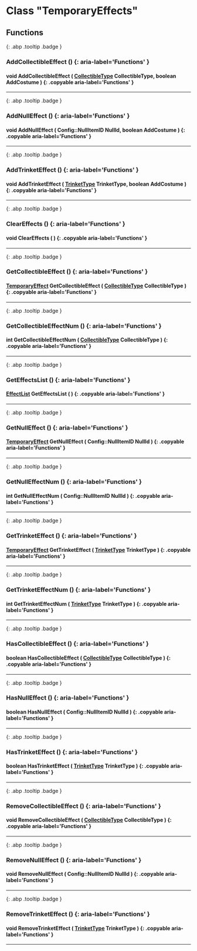 # Class "TemporaryEffects"
## Functions
[ ](#){: .abp .tooltip .badge }
### AddCollectibleEffect () {: aria-label='Functions' }
#### void AddCollectibleEffect ( [CollectibleType](../enums/CollectibleType) CollectibleType, boolean AddCostume ) {: .copyable aria-label='Functions' }

___ 
[ ](#){: .abp .tooltip .badge }
### AddNullEffect () {: aria-label='Functions' }
#### void AddNullEffect ( Config::NullItemID NullId, boolean AddCostume ) {: .copyable aria-label='Functions' }

___ 
[ ](#){: .abp .tooltip .badge }
### AddTrinketEffect () {: aria-label='Functions' }
#### void AddTrinketEffect ( [TrinketType](../enums/TrinketType) TrinketType, boolean AddCostume ) {: .copyable aria-label='Functions' }

___ 
[ ](#){: .abp .tooltip .badge }
### ClearEffects () {: aria-label='Functions' }
#### void ClearEffects ( ) {: .copyable aria-label='Functions' }

___ 
[ ](#){: .abp .tooltip .badge }
### GetCollectibleEffect () {: aria-label='Functions' }
####  [TemporaryEffect](../TemporaryEffect) GetCollectibleEffect ( [CollectibleType](../enums/CollectibleType) CollectibleType ) {: .copyable aria-label='Functions' }

___ 
[ ](#){: .abp .tooltip .badge }
### GetCollectibleEffectNum () {: aria-label='Functions' }
#### int GetCollectibleEffectNum ( [CollectibleType](../enums/CollectibleType) CollectibleType ) {: .copyable aria-label='Functions' }

___ 
[ ](#){: .abp .tooltip .badge }
### GetEffectsList () {: aria-label='Functions' }
####  [EffectList](../CppContainer_Vector_EffectList) GetEffectsList ( ) {: .copyable aria-label='Functions' }

___ 
[ ](#){: .abp .tooltip .badge }
### GetNullEffect () {: aria-label='Functions' }
####  [TemporaryEffect](../TemporaryEffect) GetNullEffect ( Config::NullItemID NullId ) {: .copyable aria-label='Functions' }

___ 
[ ](#){: .abp .tooltip .badge }
### GetNullEffectNum () {: aria-label='Functions' }
#### int GetNullEffectNum ( Config::NullItemID NullId ) {: .copyable aria-label='Functions' }

___ 
[ ](#){: .abp .tooltip .badge }
### GetTrinketEffect () {: aria-label='Functions' }
####  [TemporaryEffect](../TemporaryEffect) GetTrinketEffect ( [TrinketType](../enums/TrinketType) TrinketType ) {: .copyable aria-label='Functions' }

___ 
[ ](#){: .abp .tooltip .badge }
### GetTrinketEffectNum () {: aria-label='Functions' }
#### int GetTrinketEffectNum ( [TrinketType](../enums/TrinketType) TrinketType ) {: .copyable aria-label='Functions' }

___ 
[ ](#){: .abp .tooltip .badge }
### HasCollectibleEffect () {: aria-label='Functions' }
#### boolean HasCollectibleEffect ( [CollectibleType](../enums/CollectibleType) CollectibleType ) {: .copyable aria-label='Functions' }

___ 
[ ](#){: .abp .tooltip .badge }
### HasNullEffect () {: aria-label='Functions' }
#### boolean HasNullEffect ( Config::NullItemID NullId ) {: .copyable aria-label='Functions' }

___ 
[ ](#){: .abp .tooltip .badge }
### HasTrinketEffect () {: aria-label='Functions' }
#### boolean HasTrinketEffect ( [TrinketType](../enums/TrinketType) TrinketType ) {: .copyable aria-label='Functions' }

___ 
[ ](#){: .abp .tooltip .badge }
### RemoveCollectibleEffect () {: aria-label='Functions' }
#### void RemoveCollectibleEffect ( [CollectibleType](../enums/CollectibleType) CollectibleType ) {: .copyable aria-label='Functions' }

___ 
[ ](#){: .abp .tooltip .badge }
### RemoveNullEffect () {: aria-label='Functions' }
#### void RemoveNullEffect ( Config::NullItemID NullId ) {: .copyable aria-label='Functions' }

___ 
[ ](#){: .abp .tooltip .badge }
### RemoveTrinketEffect () {: aria-label='Functions' }
#### void RemoveTrinketEffect ( [TrinketType](../enums/TrinketType) TrinketType ) {: .copyable aria-label='Functions' }

___ 
